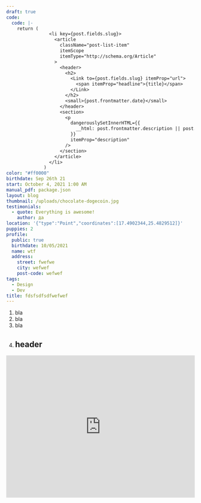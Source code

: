 ```yaml
---
draft: true
code:
  code: |-
    return (
                <li key={post.fields.slug}>
                  <article
                    className="post-list-item"
                    itemScope
                    itemType="http://schema.org/Article"
                  >
                    <header>
                      <h2>
                        <Link to={post.fields.slug} itemProp="url">
                          <span itemProp="headline">{title}</span>
                        </Link>
                      </h2>
                      <small>{post.frontmatter.date}</small>
                    </header>
                    <section>
                      <p
                        dangerouslySetInnerHTML={{
                          __html: post.frontmatter.description || post.excerpt,
                        }}
                        itemProp="description"
                      />
                    </section>
                  </article>
                </li>
              )
color: "#ff0000"
birthdate: Sep 26th 21
start: October 4, 2021 1:00 AM
manual_pdf: package.json
layout: blog
thumbnail: /uploads/chocolate-dogecoin.jpg
testimonials:
  - quote: Everything is awesome!
    author: да
location: '{"type":"Point","coordinates":[17.4902344,25.4829512]}'
puppies: 2
profile:
  public: true
  birthdate: 10/05/2021
  name: wtf
  address:
    street: fwefwe
    city: wefwef
    post-code: wefwef
tags:
  - Design
  - Dev
title: fdsfsdfsdfwefwef
---
```

1. bla
2. bla 
3. bla
4. ## header

<iframe src="https://open.spotify.com/embed/playlist/6bO3DDKuZiWhm3jat4GVKg" width="100%" height="380" frameBorder="0" allowfullscreen="" allow="autoplay; clipboard-write; encrypted-media; fullscreen; picture-in-picture"></iframe>